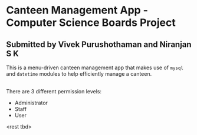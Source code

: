 # Canteen Management App - Computer Science Boards Project

## Submitted by Vivek Purushothaman and Niranjan S K

This is a menu-driven canteen management app that makes use of `mysql` and `datetime` modules to help efficiently manage a canteen.

\
There are 3 different permission levels:

- Administrator
- Staff
- User

\<rest tbd>
